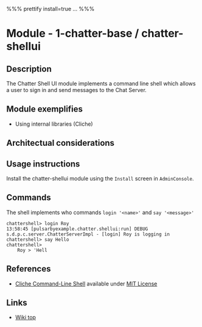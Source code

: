 %%% prettify install=true
...
%%%


# Module - 1-chatter-base / chatter-shellui

## Description
The Chatter Shell UI module implements a command line shell which allows a user to sign in and send messages to the Chat Server.

## Module exemplifies
* Using internal libraries (Cliche)

## Architectual considerations


## Usage instructions
Install the chatter-shellui module using the `Install` screen in `AdminConsole`.
## Commands
The shell implements who commands `login '<name>'` and `say '<message>'`

    chattershell> login Roy
    13:58:45 [pulsarbyexample.chatter.shellui:run] DEBUG s.d.p.c.server.ChatterServerImpl - [login] Roy is logging in
    chattershell> say Hello
    chattershell> 
	    Roy > 'Hell


## References
* [Cliche Command-Line Shell](https://code.google.com/p/cliche/) available under [MIT License](http://opensource.org/licenses/mit-license.php)

## Links
* [Wiki top](/pulsar/rs/se.dse.pulsar.devtools.wiki.api.Wiki/index)